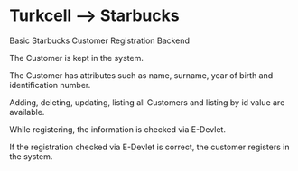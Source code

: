 # Turkcell --> Starbucks

Basic Starbucks Customer Registration Backend

The Customer is kept in the system.

The Customer has attributes such as name, surname, year of birth and identification number.

Adding, deleting, updating, listing all Customers and listing by id value are available.

While registering, the information is checked via E-Devlet.

If the registration checked via E-Devlet is correct, the customer registers in the system.
